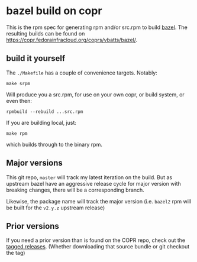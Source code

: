 # bazel build on copr

This is the rpm spec for generating rpm and/or src.rpm to build [bazel](https://bazel.build/).
The resulting builds can be found on https://copr.fedorainfracloud.org/coprs/vbatts/bazel/.


## build it yourself

The `./Makefile` has a couple of convenience targets.
Notably:

```shell
make srpm
```

Will produce you a src.rpm, for use on your own copr, or build system, or even then:

```shell
rpmbuild --rebuild ...src.rpm
```

If you are building local, just:

```shell
make rpm
```

which builds through to the binary rpm.


## Major versions

This git repo, `master` will track my latest iteration on the build.
But as upstream bazel have an aggressive release cycle for major version with breaking changes, there will be a corresponding branch.

Likewise, the package name will track the major version (i.e. `bazel2` rpm will be built for the `v2.y.z` upstream release)

## Prior versions

If you need a prior version than is found on the COPR repo, check out the [tagged releases](https://github.com/vbatts/copr-build-bazel/releases).
(Whether downloading that source bundle or git checkout the tag)
